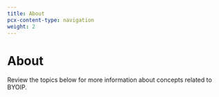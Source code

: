 ```yaml
---
title: About
pcx-content-type: navigation
weight: 2
---
```


# About

Review the topics below for more information about concepts related to BYOIP.

<DirectoryListing path="/about"/>

